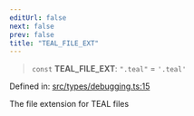 ```yaml
---
editUrl: false
next: false
prev: false
title: "TEAL_FILE_EXT"
---
```


> `const` **TEAL\_FILE\_EXT**: `".teal"` = `'.teal'`

Defined in: [src/types/debugging.ts:15](https://github.com/algorandfoundation/algokit-utils-ts/blob/e57e96ab17213653e656688e8d7251c0107554cf/src/types/debugging.ts#L15)

The file extension for TEAL files
